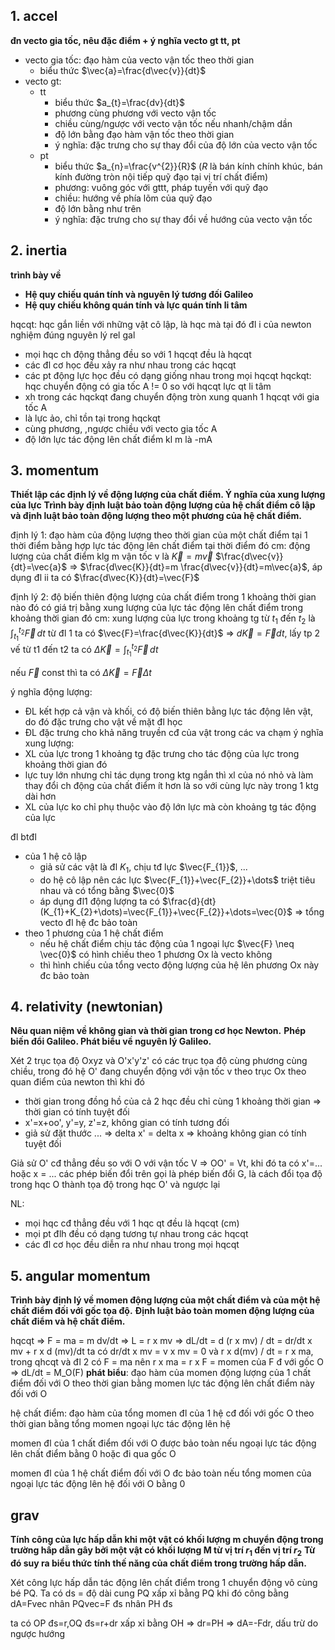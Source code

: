 ## 1. accel
**đn vecto gia tốc, nêu đặc điểm + ý nghĩa vecto gt tt, pt**

- vecto gia tốc: đạo hàm của vecto vận tốc theo thời gian
	- biểu thức $\vec{a}=\frac{d\vec{v}}{dt}$
- vecto gt:
	- tt
		- biểu thức $a_{t}=\frac{dv}{dt}$
		- phương cùng phương với vecto vận tốc
		- chiều cùng/ngược với vecto vận tốc nếu nhanh/chậm dần
		- độ lớn bằng đạo hàm vận tốc theo thời gian
		- ý nghĩa: đặc trưng cho sự thay đổi của độ lớn của vecto vận tốc
	- pt
		- biểu thức $a_{n}=\frac{v^{2}}{R}$ ($R$ là bán kính chính khúc, bán kính đường tròn nội tiếp quỹ đạo tại vị trí chất điểm)
		- phương: vuông góc với gttt, pháp tuyến với quỹ đạo
		- chiều: hướng về phía lõm của quỹ đạo
		- độ lớn bằng như trên
		- ý nghĩa: đặc trưng cho sự thay đổi về hướng của vecto vận tốc

## 2. inertia
**trình bày về**
- **Hệ quy chiếu quán tính và nguyên lý tương đối Galileo**
- **Hệ quy chiếu không quán tính và lực quán tính li tâm**

hqcqt: hqc gắn liền với những vật cô lập, là hqc mà tại đó đl i của newton nghiệm đúng
nguyên lý rel gal
- mọi hqc ch động thẳng đều so với 1 hqcqt đều là hqcqt
- các đl cơ học đều xảy ra như nhau trong các hqcqt
- các pt động lực học đều có dạng giống nhau trong mọi hqcqt
hqckqt: hqc chuyển động có gia tốc A != 0 so với hqcqt
lực qt li tâm
- xh trong các hqckqt đang chuyển động tròn xung quanh 1 hqcqt với gia tốc A
- là lực ảo, chỉ tồn tại trong hqckqt
- cùng phương, ,ngược chiều với vecto gia tốc A
- độ lớn lực tác động lên chất điểm kl m là -mA

## 3. momentum
**Thiết lập các định lý về động lượng của chất điểm. Ý nghĩa của xung lượng của lực**
**Trình bày định luật bảo toàn động lượng của hệ chất điểm cô lập và định luật bảo toàn động lượng theo một phương của hệ chất điểm.**

định lý 1: đạo hàm của động lượng theo thời gian của một chất điểm tại 1 thời điểm bằng hợp lực tác động lên chất điểm tại thời điểm đó
cm: động lượng của chất điểm klg m vận tốc v là $\vec{K}=m\vec{v}$ $\frac{d\vec{v}}{dt}=\vec{a}$ => $\frac{d\vec{K}}{dt}=m \frac{d\vec{v}}{dt}=m\vec{a}$, áp dụng đl ii ta có $\frac{d\vec{K}}{dt}=\vec{F}$

định lý 2: độ biến thiên động lượng của chất điểm trong 1 khoảng thời gian nào đó có giá trị bằng xung lượng của lực tác động lên chất điểm trong khoảng thời gian đó
cm: xung lượng của lực trong khoảng tg từ $t_{1}$ đến $t_{2}$ là $\int _{t_{1}}^{t_{2}} \vec{F} \, dt$
từ đl 1 ta có $\vec{F}=\frac{d\vec{K}}{dt}$ => $d\vec{K}=\vec{F}dt$, lấy tp 2 vế từ t1 đến t2 ta có $\Delta \vec{K}=\int _{t_{1}}^{t_{2}} \vec{F} \, dt$

nếu $\vec{F}$ const thì ta có $\Delta \vec{K}=\vec{F}\Delta t$

ý nghĩa động lượng:
- ĐL kết hợp cả vận và khối, có độ biến thiên bằng lực tác động lên vật, do đó đặc trưng cho vật về mặt đl học
- ĐL đặc trưng cho khả năng truyền cđ của vật trong các va chạm
ý nghĩa xung lượng:
- XL của lực trong 1 khoảng tg đặc trưng cho tác động của lực trong khoảng thời gian đó
- lực tuy lớn nhưng chỉ tác dụng trong ktg ngắn thì xl của nó nhỏ và làm thay đổi ch động của chất điểm ít hơn là so với cùng lực này trong 1 ktg dài hơn
- XL của lực ko chỉ phụ thuộc vào độ lớn lực mà còn khoảng tg tác động của lực

đl btđl
- của 1 hệ cô lập
	- giả sử các vật là đl $K_{1}$, chịu tđ lực $\vec{F_{1}}$, ...
	- do hệ cô lập nên các lực $\vec{F_{1}}+\vec{F_{2}}+\dots$ triệt tiêu nhau và có tổng bằng $\vec{0}$
	- áp dụng đl1 động lượng ta có $\frac{d}{dt}(K_{1}+K_{2}+\dots)=\vec{F_{1}}+\vec{F_{2}}+\dots=\vec{0}$ => tổng vecto đl hệ đc bảo toàn
- theo 1 phương của 1 hệ chất điểm
	- nếu hệ chất điểm chịu tác động của 1 ngoại lực $\vec{F} \neq  \vec{0}$ có hình chiếu theo 1 phương Ox là vecto không
	- thì hình chiếu của tổng vecto động lượng của hệ lên phương Ox này đc bảo toàn

## 4. relativity (newtonian)
**Nêu quan niệm về không gian và thời gian trong cơ học Newton.**
**Phép biến đổi Galileo. Phát biểu về nguyên lý Galileo.**

Xét 2 trục tọa độ Oxyz và O'x'y'z' có các trục tọa độ cùng phương cùng chiều, trong đó hệ O' đang chuyển động với vận tốc v theo trục Ox
theo quan điểm của newton thì khi đó
- thời gian trong đồng hồ của cả 2 hqc đều chỉ cùng 1 khoảng thời gian => thời gian có tính tuyệt đối
- x'=x+oo', y'=y, z'=z, không gian có tính tương đối
- giả sử đặt thước ... => delta x' = delta x => khoảng không gian có tính tuyệt đối

Giả sử O' cđ thẳng đều so với O với vận tốc V => OO' = Vt, khi đó ta có x'=... hoặc x = ...
các phép biến đổi trên gọi là phép biến đổi G, là cách đổi tọa độ trong hqc O thành tọa độ trong hqc O' và ngược lại

NL:
- mọi hqc cđ thẳng đều với 1 hqc qt đều là hqcqt (cm)
- mọi pt đlh đều có dạng tương tự nhau trong các hqcqt
- các đl cơ học đều diễn ra như nhau trong mọi hqcqt

## 5. angular momentum
**Trình bày định lý về momen động lượng của một chất điểm và của một hệ chất điểm đối với gốc tọa độ.**
**Định luật bảo toàn momen động lượng của chất điểm và hệ chất điểm.**

hqcqt => F = ma = m dv/dt => L = r x mv => dL/dt = d (r x mv) / dt = dr/dt x mv + r x d (mv)/dt
ta có dr/dt x mv = v x mv = 0
và r x d(mv) / dt = r x ma, trong qhcqt và đl 2 có F = ma nên r x ma = r x F = momen của F đ với gốc O
=> dL/dt = M_O(F)
**phát biểu**: đạo hàm của momen động lượng của 1 chất điểm  đối với O theo thời gian bằng momen lực tác động lên chất điểm này đối với O

hệ chất điểm: đạo hàm của tổng momen đl của 1 hệ cđ đối với gốc O theo thời gian bằng tổng momen ngoại lực tác động lên hệ

momen đl của 1 chất điểm đối với O được bảo toàn nếu ngoại lực tác động lên chất điểm bằng 0 hoặc đi qua gốc O

momen đl của 1 hệ chất điểm đối với O đc bảo toàn nếu tổng momen của ngoại lực tác động lên hệ đối với O bằng 0

## grav
**Tính công của lực hấp dẫn khi một vật có khối lượng m chuyển động trong trường hấp dẫn gây bởi một vật có khối lượng M từ vị trí $r_{1}$ đến vị trí $r_{2}$**
**Từ đó suy ra biểu thức tính thế năng của chất điểm trong trường hấp dẫn.**

Xét công lực hấp dẫn tác động lên chất điểm trong 1 chuyển động vô cùng bé PQ.
Ta có ds = độ dài cung PQ xấp xỉ bằng PQ
khi đó công bằng dA=Fvec nhân PQvec=F đs nhân PH đs

ta có OP đs=r,OQ đs=r+dr  xấp xỉ bằng OH => dr=PH
=> dA=-Fdr, dấu trừ do ngược hướng